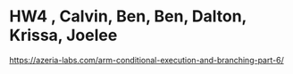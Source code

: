 # HW4 , Calvin, Ben, Ben, Dalton, Krissa, Joelee

https://azeria-labs.com/arm-conditional-execution-and-branching-part-6/

